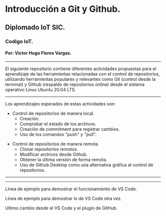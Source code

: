 # Introducción a Git y Github.
## Diplomado IoT SIC.
### Codigo IoT.
#### Por: Victor Hugo Flores Vargas.
---
El siguiente repositorio contiene diferentes actividades propuestas para el aprendizaje de las herramientas relacionadas con el control de repositorios, utilizando herramientas populares y relevantes como Git (control desde la terminal) y Github (respaldo de repositorios online) desde el sistema operativo Linux Ubuntu 20.04 LTS. 

---
Los aprendizajes esperados  de estas actividades son:
+ Control de repositorios de manera local.
	+ Creación.
	+ Comprobar el estado de los archivos.
	+ Creación de commitment para registrar cambios.  
	+ Uso de los comandos "push" y "pull".
* Control de repositorios de manera remota.
	* Clonar repositorios remotos.
	* Modificar archivos desde Github.
	* Obtener la última versión de forma remota.
	* Uso de Github Desktop como una alternativa gráfica al control de repositorios.

---
---

Línea de ejemplo para demostrar el funcionamiento de VS Code.

Línea de ejemplo para demostrar lo de VS Code otra vez. 

Ultimo cambio desde el VS Code y el plugin de GitHub. 



